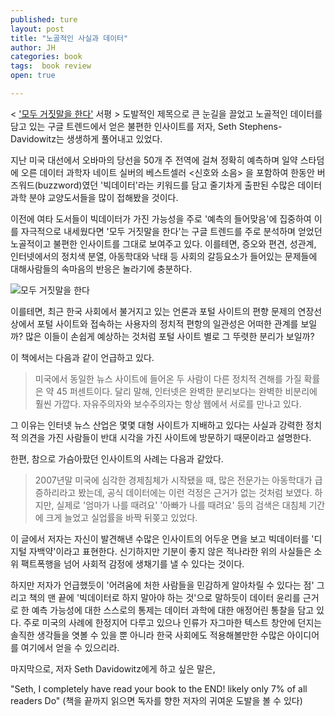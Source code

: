 ```yaml
---
published: ture
layout: post
title: "노골적인 사실과 데이터"
author: JH
categories: book
tags:  book review
open: true

---
```


< ['모두 거짓말을 한다'](http://book.naver.com/bookdb/book_detail.nhn?bid=13586488) 서평 > 도발적인 제목으로 큰 눈길을 끌었고 노골적인 데이터를 담고 있는 구글 트렌드에서 얻은 불편한 인사이트를 저자, Seth Stephens-Davidowitz는 생생하게 풀어내고 있었다.

지난 미국 대선에서 오바마의 당선을 50개 주 전역에 걸쳐 정확히 예측하며 일약 스타덤에 오른 데이터 과학자 네이트 실버의 베스트셀러 <신호와 소음> 을 포함하여 한동안 버즈워드(buzzword)였던 '빅데이터'라는 키워드를 담고 줄기차게 출판된 수많은 데이터 과학 분야 교양도서들을 많이 접해봤을 것이다.

이전에 여타 도서들이 빅데이터가 가진 가능성을 주로 '예측의 들어맞음'에 집중하여 이를 자극적으로 내세웠다면 '모두 거짓말을 한다'는 구글 트렌드를 주로 분석하며 얻었던 노골적이고 불편한 인사이트를 그대로 보여주고 있다. 이를테면, 증오와 편견, 성관계, 인터넷에서의 정치색 분열, 아동학대와 낙태 등 사회의 갈등요소가 들어있는 문제들에 대해사람들의 속마음의 반응은 놀라기에 충분하다.

![모두 거짓말을 한다]({{site.baseurl}}/images/everybody_lies.jpeg)


이를테면, 최근 한국 사회에서 불거지고 있는 언론과 포털 사이트의 편향 문제의 연장선상에서 포털 사이트와 접속하는 사용자의 정치적 편항의 일관성은 어떠한 관계를 보일까? 많은 이들이 손쉽게 예상하는 것처럼 포털 사이트 별로 그 뚜렷한 분리가 보일까?

이 책에서는 다음과 같이 언급하고 있다.

> 미국에서 동일한 뉴스 사이트에 들어온 두 사람이 다른 정치적 견해를 가질 확률은 약 45 퍼센트이다. 달리 말해, 인터넷은 완벽한 분리보다는 완벽한 비분리에 훨씬 가깝다. 자유주의자와 보수주의자는 항상 웹에서 서로를 만나고 있다.

그 이유는 인터넷 뉴스 산업은 몇몇 대형 사이트가 지배하고 있다는 사실과 강력한 정치적 의견을 가진 사람들이 반대 시각을 가진 사이트에 방문하기 때문이라고 설명한다.

한편, 참으로 가슴아팠던 인사이트의 사례는 다음과 같았다.

> 2007년말 미국에 심각한 경제침체가 시작됐을 때, 많은 전문가는 아동학대가 급증하리라고 봤는데, 공식 데이터에는 이런 걱정은 근거가 없는 것처럼 보였다. 하지만, 실제로 '엄마가 나를 때려요' '아빠가 나를 때려요' 등의 검색은 대침체 기간에 크게 늘었고 실업률을 바짝 뒤쫒고 있었다.

이 글에서 저자는 자신이 발견해낸 수많은 인사이트의 어두운 면을 보고 빅데이터를 '디지털 자백약'이라고 표현한다. 신기하지만 기분이 좋지 않은 적나라한 위의 사실들은 소위 팩트폭행을 넘어 사회적 감정에 생채기를 낼 수 있다는 것이다.

하지만 저자가 언급했듯이 '어려움에 처한 사람들을 민감하게 알아차릴 수 있다는 점' 그리고 책의 맨 끝에 '빅데이터로 하지 말아야 하는 것'으로 말하듯이 데이터 윤리를 근거로 한 예측 가능성에 대한 스스로의 통제는 데이터 과학에 대한 애정어린 통찰을 담고 있다. 주로 미국의 사례에 한정지어 다루고 있으나 인류가 자그마한 텍스트 창안에 던지는 솔직한 생각들을 엿볼 수 있을 뿐 아니라 한국 사회에도 적용해볼만한 수많은 아이디어를 여기에서 얻을 수 있으리라.

마지막으로, 저자 Seth Davidowitz에게 하고 싶은 말은,

"Seth, I completely have read your book to the END! likely only 7% of all readers Do"
(책을 끝까지 읽으면 독자를 향한 저자의 귀여운 도발을 볼 수 있다)
